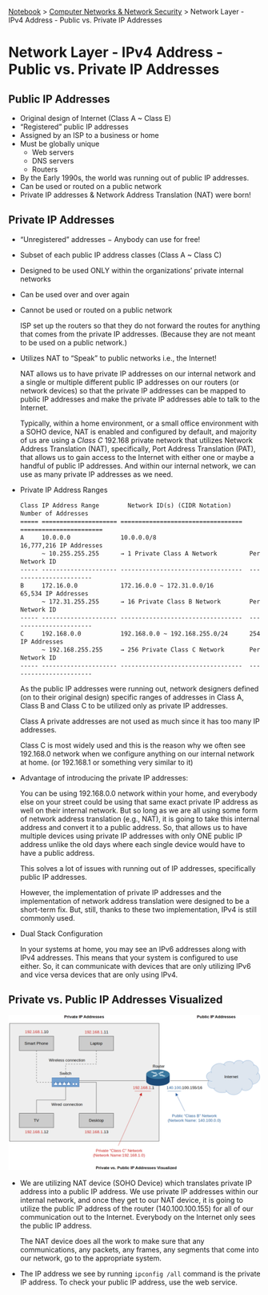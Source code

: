 <a href="../">Notebook</a> > <a href="./">Computer Networks & Network Security</a> > Network Layer - IPv4 Address - Public vs. Private IP Addresses

# Network Layer - IPv4 Address - Public vs. Private IP Addresses



## Public IP Addresses

- Original design of Internet (Class A ~ Class E)
- “Registered” public IP addresses
- Assigned by an ISP to a business or home
- Must be globally unique        
  - Web servers
  - DNS servers
  - Routers
- By the Early 1990s, the world was running out of public IP addresses.
- Can be used or routed on a public network
- Private IP addresses & Network Address Translation (NAT) were born!



## Private IP Addresses

* “Unregistered” addresses − Anybody can use for free!

* Subset of each public IP address classes (Class A ~ Class C)

* Designed to be used ONLY within the organizations’ private internal networks

* Can be used over and over again

* Cannot be used or routed on a public network        

  ISP set up the routers so that they do not forward the routes for anything that comes from the private IP addresses. (Because they are not meant to be used on a public network.)

* Utilizes NAT to “Speak” to public networks i.e., the Internet!        

  NAT allows us to have private IP addresses on our internal network and a single or multiple different public IP addresses on our routers (or network devices) so that the private IP addresses can be mapped to public IP addresses and make the private IP addresses able to talk to the Internet.

  Typically, within a home environment, or a small office environment with a SOHO device, NAT is enabled and configured by default, and majority of us are using a *Class C* 192.168 private network that utilizes Network Address Translation (NAT), specifically, Port Address Translation (PAT), that allows us to gain access to the Internet with either one or maybe a handful of public IP addresses. And within our internal network, we can use as many private IP addresses as we need.

* Private IP Address Ranges

  ```plain
  Class IP Address Range		Network ID(s) (CIDR Notation)       Number of Addresses  
  ===== ===================== ==================================  =======================
  A     10.0.0.0              10.0.0.0/8                          16,777,216 IP Addresses
        ~ 10.255.255.255      → 1 Private Class A Network         Per Network ID
  ----- --------------------- ----------------------------------  -----------------------
  B     172.16.0.0            172.16.0.0 ~ 172.31.0.0/16          65,534 IP Addresses
        ~ 172.31.255.255      → 16 Private Class B Network        Per Network ID
  ----- --------------------- ----------------------------------  -----------------------
  C     192.168.0.0           192.168.0.0 ~ 192.168.255.0/24      254 IP Addresses
        ~ 192.168.255.255     → 256 Private Class C Network       Per Network ID
  ----- --------------------- ----------------------------------  -----------------------
  ```

  As the public IP addresses were running out, network designers defined (on to their original design) specific ranges of addresses in Class A, Class B and Class C to  be utilized only as private IP addresses.

  Class A private addresses are not used as much since it has too many IP addresses.

  Class C is most widely used and this is the reason why we often see 192.168.0 network when we configure anything on our internal network at home. (or 192.168.1 or something very similar to it)

* Advantage of introducing the private IP addresses:

  You can be using 192.168.0.0 network within your home, and everybody else on your street could be using that same exact private IP address as well on their internal network. But so long as we are all using some form of network address translation  (e.g., NAT), it is going to take this internal address and convert it to a public  address. So, that allows us to have multiple devices using private IP addresses  with only ONE public IP address unlike the old days where each single device would have to have a public address.

  This solves a lot of issues with running out of IP addresses, specifically public IP addresses.

  However, the implementation of private IP addresses and the implementation of network address translation were designed to be a short-term fix. But, still, thanks to these two implementation, IPv4 is still commonly used.

* Dual Stack Configuration    

  In your systems at home, you may see an IPv6 addresses along with IPv4 addresses. This means that your system is configured to use either. So, it can communicate with devices that are only utilizing IPv6 and vice versa devices that are only using IPv4.



## Private vs. Public IP Addresses Visualized



<img src="./img/private-ip-vs-public-ip-visualized.png" alt="private-ip-vs-public-ip-visualized" width="1000">



* We are utilizing NAT device (SOHO Device) which translates private IP address into a public IP address. We use private IP addresses within our internal network, and once they get to our NAT device, it is going to utilize the public IP address of the router (140.100.100.155) for all of our communication out to the Internet. Everybody on the Internet only sees the public IP address.

  The NAT device does all the work to make sure that any communications, any packets, any frames, any segments that come into our network, go to the appropriate system.

* The IP address we see by running `ipconfig /all` command is the private IP address. To check your public IP address, use the web service.